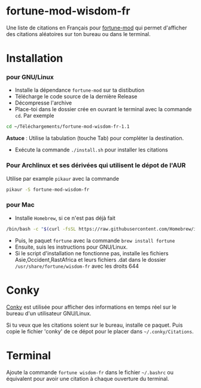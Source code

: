 # fortune-mod-wisdom-fr
Une liste de citations en Français pour [fortune-mod](https://github.com/shlomif/fortune-mod) qui permet d'afficher des citations aléatoires sur ton bureau ou dans le terminal.



# Installation
### pour GNU/Linux
* Installe la dépendance `fortune-mod` sur ta distibution
* Télécharge le code source de la dernière Release
* Décompresse l'archive
* Place-toi dans le dossier crée en ouvrant le terminal avec la commande `cd`. Par exemple 
```sh
cd ~/Téléchargements/fortune-mod-wisdom-fr-1.1
```
**Astuce** : Utilise la tabulation (touche Tab) pour compléter la destination.
* Exécute la commande `./install.sh` pour installer les citations


### Pour Archlinux et ses dérivées qui utilisent le dépot de l'AUR
Utilise par example `pikaur` avec la commande
```sh
pikaur -S fortune-mod-wisdom-fr
```


### pour Mac
* Installe `Homebrew`, si ce n'est pas déjà fait
```sh
/bin/bash -c "$(curl -fsSL https://raw.githubusercontent.com/Homebrew/install/HEAD/install.sh)"
```
* Puis, le paquet `fortune` avec la commande `brew install fortune`
* Ensuite, suis les instructions pour GNU/Linux.
* Si le script d'installation ne fonctionne pas, installe les fichiers Asie,Occident,RastAfrica et leurs fichiers .dat dans le dossier `/usr/share/fortune/wisdom-fr` avec les droits 644



# Conky

[Conky](https://github.com/brndnmtthws/conky) est utilisée pour afficher des informations en temps réel sur le bureau d'un utilisateur GNU/Linux.

Si tu veux que les citations soient sur le bureau, installe ce paquet. Puis copie le fichier 'conky' de ce dépot pour le placer dans `~/.conky/Citations`.



# Terminal

Ajoute la commande `fortune wisdom-fr` dans le fichier `~/.bashrc` ou équivalent pour avoir une citation à chaque ouverture du terminal.



